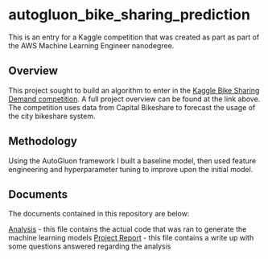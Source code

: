 # autogluon_bike_sharing_prediction
 
This is an entry for a Kaggle competition that was created as part as part of the AWS Machine Learning Engineer nanodegree. 

## Overview

This project sought to build an algorithm to enter in the [Kaggle Bike Sharing Demand competition](https://www.kaggle.com/c/bike-sharing-demand). A full project overview can be found at the link above. The competition uses data from Capital Bikeshare to forecast the usage of the city bikeshare system. 

## Methodology

Using the AutoGluon framework I built a baseline model, then used feature engineering and hyperparameter tuning to improve upon the initial model. 

## Documents
The documents contained in this repository are below: 

[Analysis](analysis.ipynb) - this file contains the actual code that was ran to generate the machine learning models
[Project Report](project-report.md) - this file contains a write up with some questions answered regarding the analysis

